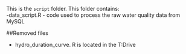This is the `script` folder. This folder contains:  
-data_script.R - code used to process the raw water quality data from MySQL  
  
##Removed files  
- hydro_duration_curve. R is located in the T:Drive
